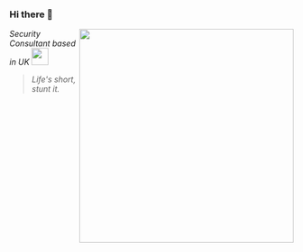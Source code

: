 ### Hi there 👋

<img align='right' src="https://github-readme-stats.vercel.app/api?username=mlcsec&show_icons=true&theme=vue-dark" width="380">
<p><em>Security Consultant based in UK <img src="https://media.giphy.com/media/YQitE4YNQNahy/giphy-downsized.gif" width="30"></em></p>

> *Life's short, stunt it.*
